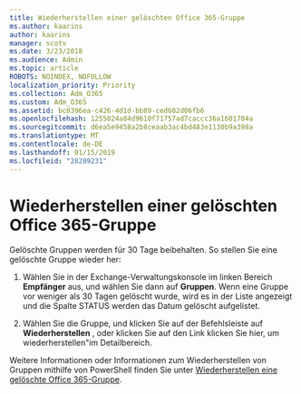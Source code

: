 ```yaml
---
title: Wiederherstellen einer gelöschten Office 365-Gruppe
ms.author: kaarins
author: kaarins
manager: scotv
ms.date: 3/23/2018
ms.audience: Admin
ms.topic: article
ROBOTS: NOINDEX, NOFOLLOW
localization_priority: Priority
ms.collection: Adm_O365
ms.custom: Adm_O365
ms.assetid: bc0396ea-c426-4d1d-bb89-ced602d06fb6
ms.openlocfilehash: 1255024a84d9610f71757ad7caccc36a1601704a
ms.sourcegitcommit: d6ea5e9458a2b8ceaab3ac4bd483e1130b9a398a
ms.translationtype: MT
ms.contentlocale: de-DE
ms.lasthandoff: 01/15/2019
ms.locfileid: "28289231"
---
```

# <a name="restore-a-deleted-office-365-group"></a>Wiederherstellen einer gelöschten Office 365-Gruppe

Gelöschte Gruppen werden für 30 Tage beibehalten. So stellen Sie eine gelöschte Gruppe wieder her:
  
1. Wählen Sie in der Exchange-Verwaltungskonsole im linken Bereich **Empfänger** aus, und wählen Sie dann auf **Gruppen**. Wenn eine Gruppe vor weniger als 30 Tagen gelöscht wurde, wird es in der Liste angezeigt und die Spalte STATUS werden das Datum gelöscht aufgelistet.
    
2. Wählen Sie die Gruppe, und klicken Sie auf der Befehlsleiste auf **Wiederherstellen** , oder klicken Sie auf den Link klicken Sie hier, um wiederherstellen"im Detailbereich. 
    
Weitere Informationen oder Informationen zum Wiederherstellen von Gruppen mithilfe von PowerShell finden Sie unter [Wiederherstellen eine gelöschte Office 365-Gruppe](https://go.microsoft.com/fwlink/?linkid=867802).
  

